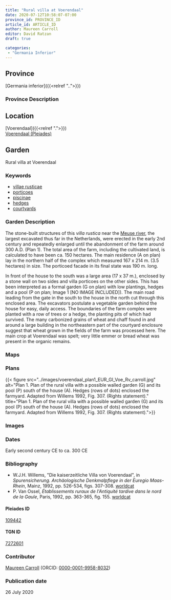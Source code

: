```yaml
---
title: "Rural villa at Voerendaal"
date: 2020-07-12T10:58:07-07:00
province_id: PROVINCE_ID
article_id: ARTICLE_ID
author: Maureen Carroll
editor: David Ratzan
draft: true

categories:
 - "Germania Inferior"
---
```


## Province

[Germania inferior]({{<relref "..">}})

### Province Description

## Location

[Voerendaal]({{<relref ".">}}) \
[Voerendaal (Pleiades)](https://pleiades.stoa.org/places/109442)  

<!--### Location Description-->

<!-- LEAVE THIS BLANK FOR NOW -->

<!--## Sublocation-->

<!--
[AREA WITHIN LOCATION, LIKE “PALATINE HILL”](GEOREFERENCE LINK)
A sublocation is any area larger than an individual garden, but located within a location. I would always try to include a link to a controlled vocabulary here if possible. This ID may well be different from the Garden ID, e.g., Pompeii versus a Garden in one of the houses which has its own Pleiades ID.
-->

<!--### Sublocation Description-->

<!-- DESCRIPTION -->

## Garden

Rural villa at Voerendaal

### Keywords

- [villae rusticae](http://vocab.getty.edu/page/aat/300005518)
- [porticoes](http://vocab.getty.edu/page/aat/300004145)
- [piscinae]( http://vocab.getty.edu/page/aat/300375619)
- [hedges](http://vocab.getty.edu/page/aat/300266413)
- [courtyards](http://vocab.getty.edu/page/aat/300004095)


### Garden Description

The stone-built structures of this *villa rustica* near the [Meuse river](https://pleiades.stoa.org/places/109180), the largest excavated thus far in the Netherlands, were erected in the early 2nd century and repeatedly enlarged until the abandonment of the farm around 300 A.D. (Plan 1). The total area of the farm, including the cultivated land, is calculated to have been ca. 150 hectares. The main residence (A on plan) lay in the northern half of the complex which measured 167 x 214 m. (3.5 hectares) in size. The porticoed facade in its final state was 190 m. long.  

In front of the house to the south was a large area (17 x 37 m.), enclosed by a stone wall on two sides and villa porticoes on the other sides. This has been interpreted as a formal garden (G on plan) with low plantings, hedges and a pool (P on plan; Image 1 [NO IMAGE INCLUDED]). The main road leading from the gate in the south to the house in the north cut through this enclosed area. The excavators postulate a vegetable garden behind the house for easy, daily access. The boundaries of the farm complex were planted with a row of trees or a hedge, the planting pits of which had survived. The many carbonized grains of wheat and chaff found in and around a large building in the northeastern part of the courtyard enclosure suggest that wheat grown in the fields of the farm was processed here. The main crop at Voerendaal was spelt; very little emmer or bread wheat was present in the organic remains.

### Maps

<!--
{{< figure src="IMG_URL" alt="ALT_TEXT" title="CAPTION" >}}
-->

### Plans

{{< figure src="../images/voerendaal_plan1_EUR_GI_Voe_Rv_carroll.jpg" alt="Plan 1. Plan of the rural villa with a possible walled garden (G) and its pool (P) south of the house (A). Hedges (rows of dots) enclosed the farmyard. Adapted from Willems 1992, Fig. 307. (Rights statement)." title="Plan 1. Plan of the rural villa with a possible walled garden (G) and its pool (P) south of the house (A). Hedges (rows of dots) enclosed the farmyard. Adapted from Willems 1992, Fig. 307. (Rights statement).">}}

### Images

<!--
Original text mentioned a figure 2, which I take to be an image of the garden; renamed Image 1 in garden description.
-->

### Dates

Early second century CE to ca. 300 CE

### Bibliography

- W.J.H. Willems, "Die kaiserzeitliche Villa von Voerendaal", in *Spurensicherung. Archäologische Denkmalpflege in der Euregio Maas-Rhein*, Mainz, 1992, pp. 526-534, figs. 307-308. [worldcat](http://www.worldcat.org/oclc/884633203)
- P. Van Ossel, *Établissements ruraux de l'Antiquité tardive dans le nord de la Gaule*, Paris, 1992, pp. 363-365, fig. 155. [worldcat](http://www.worldcat.org/oclc/445007864)

<!--#### Periodo ID-->

<!-- [PERIODO_ID](https://pleiades.stoa.org/places/PLEIADES_ID) -->

#### Pleiades ID

[109442](https://pleiades.stoa.org/places/109442)

#### TGN ID

[7272601](http://vocab.getty.edu/page/tgn/7272601)

### Contributor

[Maureen Carroll](link) (ORCID: [0000-0001-9958-8032](https://orcid.org/0000-0001-9958-8032))  

### Publication date

26 July 2020

<!--### Related articles-->

<!-- Links to other related articles. Leave blank for now -->